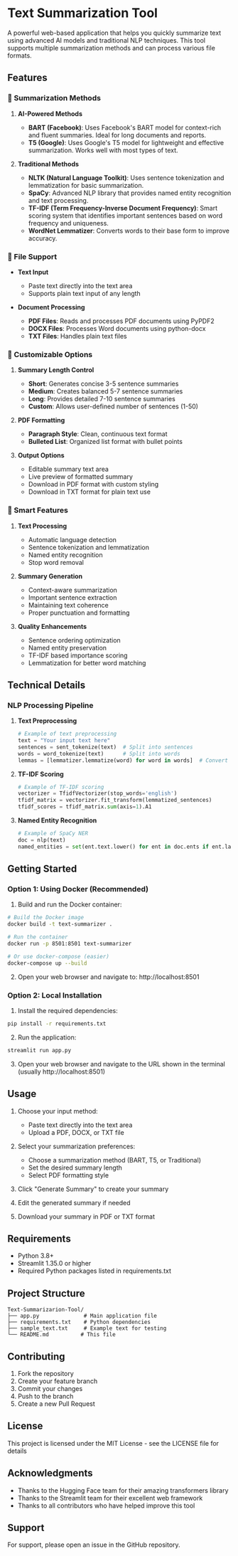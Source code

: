 # Text Summarization Tool

A powerful web-based application that helps you quickly summarize text using advanced AI models and traditional NLP techniques. This tool supports multiple summarization methods and can process various file formats.

## Features

### 🤖 Summarization Methods

1. **AI-Powered Methods**
   - **BART (Facebook)**: Uses Facebook's BART model for context-rich and fluent summaries. Ideal for long documents and reports.
   - **T5 (Google)**: Uses Google's T5 model for lightweight and effective summarization. Works well with most types of text.

2. **Traditional Methods**
   - **NLTK (Natural Language Toolkit)**: Uses sentence tokenization and lemmatization for basic summarization.
   - **SpaCy**: Advanced NLP library that provides named entity recognition and text processing.
   - **TF-IDF (Term Frequency-Inverse Document Frequency)**: Smart scoring system that identifies important sentences based on word frequency and uniqueness.
   - **WordNet Lemmatizer**: Converts words to their base form to improve accuracy.

### 📄 File Support

- **Text Input**
  - Paste text directly into the text area
  - Supports plain text input of any length

- **Document Processing**
  - **PDF Files**: Reads and processes PDF documents using PyPDF2
  - **DOCX Files**: Processes Word documents using python-docx
  - **TXT Files**: Handles plain text files

### 🎯 Customizable Options

1. **Summary Length Control**
   - **Short**: Generates concise 3-5 sentence summaries
   - **Medium**: Creates balanced 5-7 sentence summaries
   - **Long**: Provides detailed 7-10 sentence summaries
   - **Custom**: Allows user-defined number of sentences (1-50)

2. **PDF Formatting**
   - **Paragraph Style**: Clean, continuous text format
   - **Bulleted List**: Organized list format with bullet points

3. **Output Options**
   - Editable summary text area
   - Live preview of formatted summary
   - Download in PDF format with custom styling
   - Download in TXT format for plain text use

### 🧠 Smart Features

1. **Text Processing**
   - Automatic language detection
   - Sentence tokenization and lemmatization
   - Named entity recognition
   - Stop word removal

2. **Summary Generation**
   - Context-aware summarization
   - Important sentence extraction
   - Maintaining text coherence
   - Proper punctuation and formatting

3. **Quality Enhancements**
   - Sentence ordering optimization
   - Named entity preservation
   - TF-IDF based importance scoring
   - Lemmatization for better word matching

## Technical Details

### NLP Processing Pipeline

1. **Text Preprocessing**
   ```python
   # Example of text preprocessing
   text = "Your input text here"
   sentences = sent_tokenize(text)  # Split into sentences
   words = word_tokenize(text)      # Split into words
   lemmas = [lemmatizer.lemmatize(word) for word in words]  # Convert to base form
   ```

2. **TF-IDF Scoring**
   ```python
   # Example of TF-IDF scoring
   vectorizer = TfidfVectorizer(stop_words='english')
   tfidf_matrix = vectorizer.fit_transform(lemmatized_sentences)
   tfidf_scores = tfidf_matrix.sum(axis=1).A1
   ```

3. **Named Entity Recognition**
   ```python
   # Example of SpaCy NER
   doc = nlp(text)
   named_entities = set(ent.text.lower() for ent in doc.ents if ent.label_)
   ```

## Getting Started

### Option 1: Using Docker (Recommended)

1. Build and run the Docker container:
```bash
# Build the Docker image
docker build -t text-summarizer .

# Run the container
docker run -p 8501:8501 text-summarizer

# Or use docker-compose (easier)
docker-compose up --build
```

2. Open your web browser and navigate to:
http://localhost:8501

### Option 2: Local Installation

1. Install the required dependencies:
```bash
pip install -r requirements.txt
```

2. Run the application:
```bash
streamlit run app.py
```

3. Open your web browser and navigate to the URL shown in the terminal (usually http://localhost:8501)

## Usage

1. Choose your input method:
   - Paste text directly into the text area
   - Upload a PDF, DOCX, or TXT file

2. Select your summarization preferences:
   - Choose a summarization method (BART, T5, or Traditional)
   - Set the desired summary length
   - Select PDF formatting style

3. Click "Generate Summary" to create your summary

4. Edit the generated summary if needed

5. Download your summary in PDF or TXT format

## Requirements

- Python 3.8+
- Streamlit 1.35.0 or higher
- Required Python packages listed in requirements.txt

## Project Structure

```
Text-Summarizarion-Tool/
├── app.py              # Main application file
├── requirements.txt    # Python dependencies
├── sample_text.txt     # Example text for testing
└── README.md          # This file
```

## Contributing

1. Fork the repository
2. Create your feature branch
3. Commit your changes
4. Push to the branch
5. Create a new Pull Request

## License

This project is licensed under the MIT License - see the LICENSE file for details

## Acknowledgments

- Thanks to the Hugging Face team for their amazing transformers library
- Thanks to the Streamlit team for their excellent web framework
- Thanks to all contributors who have helped improve this tool

## Support

For support, please open an issue in the GitHub repository.